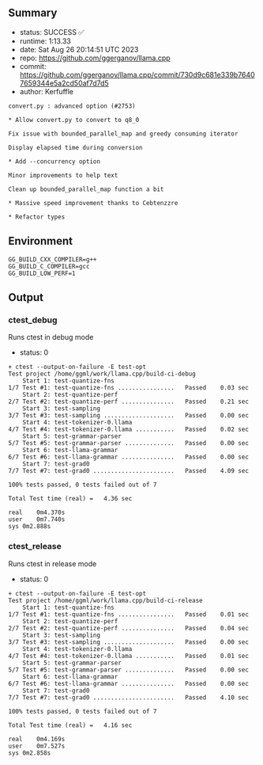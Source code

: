 ## Summary

- status:  SUCCESS ✅
- runtime: 1:13.33
- date:    Sat Aug 26 20:14:51 UTC 2023
- repo:    https://github.com/ggerganov/llama.cpp
- commit:  https://github.com/ggerganov/llama.cpp/commit/730d9c681e339b76407659344e5a2cd50af7d7d5
- author:  Kerfuffle
```
convert.py : advanced option (#2753)

* Allow convert.py to convert to q8_0

Fix issue with bounded_parallel_map and greedy consuming iterator

Display elapsed time during conversion

* Add --concurrency option

Minor improvements to help text

Clean up bounded_parallel_map function a bit

* Massive speed improvement thanks to Cebtenzzre

* Refactor types
```

## Environment

```
GG_BUILD_CXX_COMPILER=g++
GG_BUILD_C_COMPILER=gcc
GG_BUILD_LOW_PERF=1
```

## Output

### ctest_debug

Runs ctest in debug mode
- status: 0
```
+ ctest --output-on-failure -E test-opt
Test project /home/ggml/work/llama.cpp/build-ci-debug
    Start 1: test-quantize-fns
1/7 Test #1: test-quantize-fns ................   Passed    0.03 sec
    Start 2: test-quantize-perf
2/7 Test #2: test-quantize-perf ...............   Passed    0.21 sec
    Start 3: test-sampling
3/7 Test #3: test-sampling ....................   Passed    0.00 sec
    Start 4: test-tokenizer-0.llama
4/7 Test #4: test-tokenizer-0.llama ...........   Passed    0.02 sec
    Start 5: test-grammar-parser
5/7 Test #5: test-grammar-parser ..............   Passed    0.00 sec
    Start 6: test-llama-grammar
6/7 Test #6: test-llama-grammar ...............   Passed    0.00 sec
    Start 7: test-grad0
7/7 Test #7: test-grad0 .......................   Passed    4.09 sec

100% tests passed, 0 tests failed out of 7

Total Test time (real) =   4.36 sec

real	0m4.370s
user	0m7.740s
sys	0m2.888s
```

### ctest_release

Runs ctest in release mode
- status: 0
```
+ ctest --output-on-failure -E test-opt
Test project /home/ggml/work/llama.cpp/build-ci-release
    Start 1: test-quantize-fns
1/7 Test #1: test-quantize-fns ................   Passed    0.01 sec
    Start 2: test-quantize-perf
2/7 Test #2: test-quantize-perf ...............   Passed    0.04 sec
    Start 3: test-sampling
3/7 Test #3: test-sampling ....................   Passed    0.00 sec
    Start 4: test-tokenizer-0.llama
4/7 Test #4: test-tokenizer-0.llama ...........   Passed    0.01 sec
    Start 5: test-grammar-parser
5/7 Test #5: test-grammar-parser ..............   Passed    0.00 sec
    Start 6: test-llama-grammar
6/7 Test #6: test-llama-grammar ...............   Passed    0.00 sec
    Start 7: test-grad0
7/7 Test #7: test-grad0 .......................   Passed    4.10 sec

100% tests passed, 0 tests failed out of 7

Total Test time (real) =   4.16 sec

real	0m4.169s
user	0m7.527s
sys	0m2.858s
```
